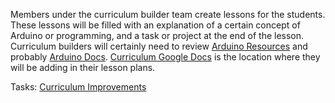 Members under the curriculum builder team create lessons for the students. These lessons will be filled with an explanation of a certain concept of Arduino or programming, and a task or project at the end of the lesson. Curriculum builders will certainly need to review [Arduino Resources](Links/Arduino%20Resources.md) and probably [Arduino Docs](Links/Arduino%20Docs.md).  [Curriculum Google Docs](Links/Curriculum%20Google%20Docs.md) is the location where they will be adding in their lesson plans.

Tasks: [Curriculum Improvements](Improvements/Curriculum%20Improvements.md)
